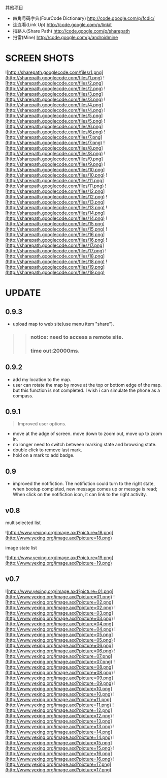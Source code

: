 其他项目
  * 四角号码字典(FourCode Dictionary) http://code.google.com/p/fcdic/
  * 连连看(Link Up) http://code.google.com/p/linkit
  * 指路人(Share Path) http://code.google.com/p/sharepath
  * 扫雷(Mine) http://code.google.com/p/androidmine
# SCREEN SHOTS #
![http://sharepath.googlecode.com/files/1.png](http://sharepath.googlecode.com/files/1.png)
![http://sharepath.googlecode.com/files/2.png](http://sharepath.googlecode.com/files/2.png)
![http://sharepath.googlecode.com/files/3.png](http://sharepath.googlecode.com/files/3.png)
![http://sharepath.googlecode.com/files/4.png](http://sharepath.googlecode.com/files/4.png)
![http://sharepath.googlecode.com/files/5.png](http://sharepath.googlecode.com/files/5.png)
![http://sharepath.googlecode.com/files/6.png](http://sharepath.googlecode.com/files/6.png)
![http://sharepath.googlecode.com/files/7.png](http://sharepath.googlecode.com/files/7.png)
![http://sharepath.googlecode.com/files/8.png](http://sharepath.googlecode.com/files/8.png)
![http://sharepath.googlecode.com/files/9.png](http://sharepath.googlecode.com/files/9.png)
![http://sharepath.googlecode.com/files/10.png](http://sharepath.googlecode.com/files/10.png)
![http://sharepath.googlecode.com/files/11.png](http://sharepath.googlecode.com/files/11.png)
![http://sharepath.googlecode.com/files/12.png](http://sharepath.googlecode.com/files/12.png)
![http://sharepath.googlecode.com/files/13.png](http://sharepath.googlecode.com/files/13.png)
![http://sharepath.googlecode.com/files/14.png](http://sharepath.googlecode.com/files/14.png)
![http://sharepath.googlecode.com/files/15.png](http://sharepath.googlecode.com/files/15.png)
![http://sharepath.googlecode.com/files/16.png](http://sharepath.googlecode.com/files/16.png)
![http://sharepath.googlecode.com/files/17.png](http://sharepath.googlecode.com/files/17.png)
![http://sharepath.googlecode.com/files/18.png](http://sharepath.googlecode.com/files/18.png)
![http://sharepath.googlecode.com/files/19.png](http://sharepath.googlecode.com/files/19.png)

# UPDATE #

## 0.9.3 ##
  * upload map to web site(use menu item "share").
> > ### notice: need to access a remote site. ###
> > ### time out:20000ms. ###

## 0.9.2 ##
  * add my location to the map.
  * user can rotate the map by move at the top or bottom edge of the map. but this function is not completed. I wish i can simulate the phone as a compass.


## 0.9.1 ##

> Improved user options.
  * move at the adge of screen. move down to zoom out, move up to zoom in.
  * no longer need to switch between marking state and browsing state.
  * double click to remove last mark.
  * hold on a mark to add badge.

## 0.9 ##
  * improved the notifiction. The notifiction could turn to the right state, when bootup completed, new message comes up or messge is read; When click on the notifiction icon, it can link to the right activity.


## v0.8 ##

multiselected list

![http://www.yexing.org/image.axd?picture=18.png](http://www.yexing.org/image.axd?picture=18.png)

image state list

![http://www.yexing.org/image.axd?picture=19.png](http://www.yexing.org/image.axd?picture=19.png)

## v0.7 ##

![http://www.yexing.org/image.axd?picture=01.png](http://www.yexing.org/image.axd?picture=01.png)
![http://www.yexing.org/image.axd?picture=02.png](http://www.yexing.org/image.axd?picture=02.png)
![http://www.yexing.org/image.axd?picture=03.png](http://www.yexing.org/image.axd?picture=03.png)
![http://www.yexing.org/image.axd?picture=04.png](http://www.yexing.org/image.axd?picture=04.png)
![http://www.yexing.org/image.axd?picture=05.png](http://www.yexing.org/image.axd?picture=05.png)
![http://www.yexing.org/image.axd?picture=06.png](http://www.yexing.org/image.axd?picture=06.png)
![http://www.yexing.org/image.axd?picture=07.png](http://www.yexing.org/image.axd?picture=07.png)
![http://www.yexing.org/image.axd?picture=08.png](http://www.yexing.org/image.axd?picture=08.png)
![http://www.yexing.org/image.axd?picture=09.png](http://www.yexing.org/image.axd?picture=09.png)
![http://www.yexing.org/image.axd?picture=10.png](http://www.yexing.org/image.axd?picture=10.png)
![http://www.yexing.org/image.axd?picture=11.png](http://www.yexing.org/image.axd?picture=11.png)
![http://www.yexing.org/image.axd?picture=12.png](http://www.yexing.org/image.axd?picture=12.png)
![http://www.yexing.org/image.axd?picture=13.png](http://www.yexing.org/image.axd?picture=13.png)
![http://www.yexing.org/image.axd?picture=14.png](http://www.yexing.org/image.axd?picture=14.png)
![http://www.yexing.org/image.axd?picture=15.png](http://www.yexing.org/image.axd?picture=15.png)
![http://www.yexing.org/image.axd?picture=16.png](http://www.yexing.org/image.axd?picture=16.png)
![http://www.yexing.org/image.axd?picture=17.png](http://www.yexing.org/image.axd?picture=17.png)